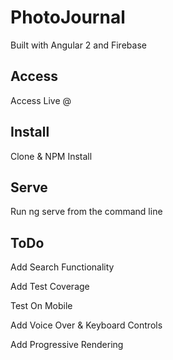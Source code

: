 # PhotoJournal
Built with Angular 2 and Firebase

## Access
Access Live @

## Install
Clone & NPM Install

## Serve
Run ng serve from the command line

## ToDo

Add Search Functionality

Add Test Coverage

Test On Mobile

Add Voice Over & Keyboard Controls

Add Progressive Rendering
